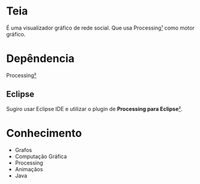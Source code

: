 # Teia

É uma visualizador gráfico de rede social. Que usa Processing[¹] como motor gráfico.

# Depêndencia

Processing[²]

## Eclipse

Sugiro usar Eclipse IDE e utilizar o plugin de __Processing para Eclipse__[²].

# Conhecimento

- Grafos
- Computação Gráfica
- Processing
- Animaçãos
- Java

[¹]:https://processing.org/
[²]:https://processing.org/tutorials/eclipse/
[³]:https://processing.org/download/
